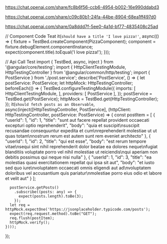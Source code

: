 
https://chat.openai.com/share/fc8b6f56-ccb6-4954-b002-16e990ddabd3


https://chat.openai.com/share/c09c80b1-24fa-44be-8904-68ea1ff497d0

https://chat.openai.com/share/0a8ddd7f-5ee0-4a1d-bf77-4835408c25ad

// Component Code Teat
it(`should have a title 'I love pizza!'`, async(() => {
  fixture = TestBed.createComponent(PizzaComponent);
  component = fixture.debugElement.componentInstance;
  expect(component.title).toEqual('I love pizza!');
}));




// Api Call Test 
import { TestBed, async, inject } from '@angular/core/testing';
import { HttpClientTestingModule, HttpTestingController } from '@angular/common/http/testing';
import { PostService } from './post.service';
describe('PostService', () => {
  let postService: PostService;
  let httpMock: HttpTestingController;
  beforeEach(() => {
    TestBed.configureTestingModule({
      imports: [
        HttpClientTestingModule,
      ],
      providers: [
        PostService
      ],
    });
    postService = TestBed.get(PostService);
    httpMock = TestBed.get(HttpTestingController);
  });
  it(`should fetch posts as an Observable`, async(inject([HttpTestingController, PostService],
    (httpClient: HttpTestingController, postService: PostService) => {
      const postItem = [
        {
          "userId": 1,
          "id": 1,
          "title": "sunt aut facere repellat provident occaecati excepturi optio reprehenderit",
          "body": "quia et suscipit\nsuscipit recusandae consequuntur expedita et cum\nreprehenderit molestiae ut ut quas totam\nnostrum rerum est autem sunt rem eveniet architecto"
        },
        {
          "userId": 1,
          "id": 2,
          "title": "qui est esse",
          "body": "est rerum tempore vitae\nsequi sint nihil reprehenderit dolor beatae ea dolores neque\nfugiat blanditiis voluptate porro vel nihil molestiae ut reiciendis\nqui aperiam non debitis possimus qui neque nisi nulla"
        },
        {
          "userId": 1,
          "id": 3,
          "title": "ea molestias quasi exercitationem repellat qui ipsa sit aut",
          "body": "et iusto sed quo iure\nvoluptatem occaecati omnis eligendi aut ad\nvoluptatem doloribus vel accusantium quis pariatur\nmolestiae porro eius odio et labore et velit aut"
        }
      ];

      postService.getPosts()
        .subscribe((posts: any) => {
          expect(posts.length).toBe(3);
        });
      let req = httpMock.expectOne('https://jsonplaceholder.typicode.com/posts');
      expect(req.request.method).toBe("GET");
      req.flush(postItem);
      httpMock.verify();
    })));
});




